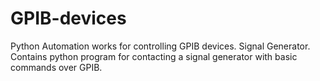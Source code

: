 # GPIB-devices
Python Automation works for controlling GPIB devices.
Signal Generator.
Contains python program for contacting a signal generator with basic commands over GPIB.


